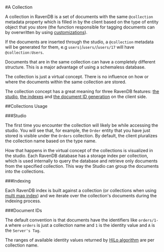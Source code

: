 ﻿#A Collection

A collection in RavenDB is a set of documents with the same `@collection` metadata property which is filled in by the client based on the type of entity object that you store (the function responsible for tagging documents can by overwritten by using [customizations](../../client-api/configuration/identifier-generation/global#findtypetagname-and-finddynamictagname)). 

If the documents are inserted through the studio, a `@collection` metadata will be generated for them, e.g `users|`/`users/`/`users/17` will have `@collection:Users`.

Documents that are in the same collection can have a completely different structure. This is a major advantage of using a schemaless database.

The collection is just a virtual concept. There is no influence on how or where the documents within the same collection are stored. 

The collection concept has a great meaning for three RavenDB features: [the studio](../../studio/overview/documents/documents-view), [the indexes](../../indexes/what-are-indexes) and [the document ID generation](../../client-api/document-identifiers/working-with-document-identifiers) on the client side.

##Collections Usage

###Studio

The first time you encounter the collection will likely be while accessing the studio. You will see that, for example, the `Order` entity that you have just stored is visible under the `Orders` collection. By default, the client pluralizes the collection name based on the type name. 

How that happens in the virtual concept of the collections is visualized in the studio. Each RavenDB database has a storage index per collection, which is used internally to query the database and retrieve only documents from the specified collection. This way the Studio can group the documents into the collections.

###Indexing

Each RavenDB index is built against a collection (or collections when using [multi map index](../../indexes/multi-map-indexes)) and we iterate over the collection's documents during the indexing process.

###Document IDs

The default convention is that documents have the identifiers like `orders/1-A` where `orders` is just a collection name and `1` is the identity value and `A` is the `Server's Tag`. 

The ranges of available identity values returned by [HiLo algorithm](../../client-api/document-identifiers/hilo-algorithm) are per collection name.

